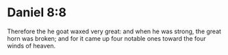 # Daniel 8:8

Therefore the he goat waxed very great: and when he was strong, the great horn was broken; and for it came up four notable ones toward the four winds of heaven.